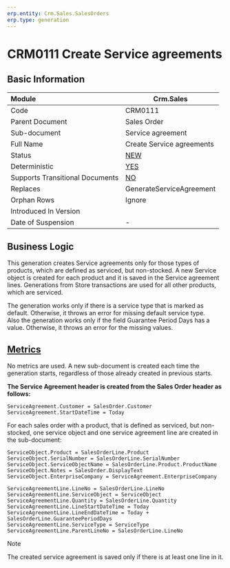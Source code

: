 ```yaml
---
erp.entity: Crm.Sales.SalesOrders
erp.type: generation
---
```


# CRM0111 Create Service agreements

## Basic Information

| Module                          | Crm.Sales                                                    |
| :------------------------------ | ------------------------------------------------------------ |
| Code                            | CRM0111                                                      |
| Parent Document                 | Sales Order                                                  |
| Sub-document                    | Service agreement                                            |
| Full Name                       | Create Service agreements                                    |
| Status                          | [NEW](xref:generation-procedures)                            |
| Deterministic                   | [YES](xref:document-generation-and-transitional-documents)   |
| Supports Transitional Documents | [NO](xref:document-generation-and-transitional-documents)    |
| Replaces                        | GenerateServiceAgreement                                     |
| Orphan Rows                     | Ignore                                                       |
| Introduced In Version           |                                                              |
| Date of Suspension              | -                                                            |

##  Business Logic
This generation creates Service agreements only for those types of products, which are defined as serviced, but non-stocked.
A new Service object is created for each product and it is saved in the Service agreement lines. 
Generations from Store transactions are used for all other products, which are serviced.

The generation works only if there is a service type that is marked as default. Otherwise, it throws an error for missing default service type. <br>
Also the generation works only if the field Guarantee Period Days has a value. Otherwise, it throws an error for the missing values.

## [Metrics](../reference/metrics.md)
No metrics are used. A new sub-document is created each time the generation starts, regardless of those already created in previous starts.

**The Service Agreement header is created from the Sales Order header as follows:**
```
ServiceAgreement.Customer = SalesOrder.Customer
ServiceAgreement.StartDateTime = Today
```
For each sales order with a product, that is defined as serviced, but non-stocked, one service object and one service agreement line are created in the sub-document:

```
ServiceObject.Product = SalesOrderLine.Product
ServiceObject.SerialNumber = SalesOrderLine.SerialNumber
ServiceObject.ServiceObjectName = SalesOrderLine.Product.ProductName
ServiceObject.Notes = SalesOrder.DisplayText
ServiceObject.EnterpriseCompany = ServiceAgreement.EnterpriseCompany

ServiceAgreementLine.LineNo = SalesOrderLine.LineNo
ServiceAgreementLine.ServiceObject = ServiceObject
ServiceAgreementLine.Quantity = SalesOrderLine.Quantity
ServiceAgreementLine.LineStartDateTime = Today
ServiceAgreementLine.LineEndDateTime = Today + SalesOrderLine.GuaranteePeriodDays
ServiceAgreementLine.ServiceType = ServiceType
ServiceAgreementLine.ParentLineNo = SalesOrderLine.LineNo
```
> [!Note]
> The created service agreement is saved only if there is at least one line in it.

